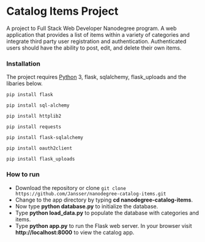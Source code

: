 # Catalog Items Project
A project to Full Stack Web Developer Nanodegree program. A web application that provides a list of items within a variety of categories and integrate third party user registration and authentication. Authenticated users should have the ability to post, edit, and delete their own items.

### Installation

The project requires [Python](https://www.python.org/downloads/) 3, flask, sqlalchemy, flask_uploads and the libaries below.

```pip install flask```

```pip install sql-alchemy```

```pip install httplib2```

```pip install requests```

```pip install flask-sqlalchemy```

```pip install oauth2client```

```pip install flask_uploads```

### How to run

* Download the repository or clone ```git clone https://github.com/Jansser/nanodegree-catalog-items.git```
* Change to the app directory by typing **cd nanodegree-catalog-items**.
* Now type **python database.py** to initialize the database.
* Type **python load_data.py** to populate the database with categories and items.
* Type **python app.py** to run the Flask web server. In your browser visit **http://localhost:8000** to view the catalog app.